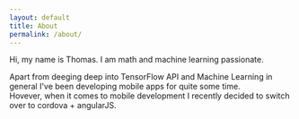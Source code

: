 ```yaml
---
layout: default
title: About
permalink: /about/
---
```


Hi, my name is Thomas. I am math and machine learning passionate.  

Apart from deeging deep into TensorFlow API and Machine Learning in general I've been developing mobile apps for quite some time.  
Hovever, when it comes to mobile development I recently decided to switch over to cordova + angularJS.